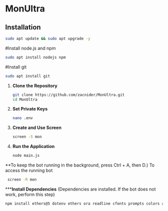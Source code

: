 # MonUltra

## Installation 
```bash
sudo apt update && sudo apt upgrade -y
```
#Install node.js and npm
```bash
sudo apt install nodejs npm
```
#Install git
```bash
sudo apt install git
```
1. **Clone the Repository**
   ```bash
   git clone https://github.com/zacnider/MonUltra.git
   cd MonUltra
   ```
2. **Set Private Keys**
   ```bash
   nano .env  
   ```
3. **Create and Use Screen**
   ```bash
   screen -S mon
   ```
4. **Run the Application**
   ```bash
   node main.js
   ```
**To keep the bot running in the background, press Ctrl + A, then D.)
To access the running bot 
 ```bash
  screen -R mon
 ```
*****Install Dependencies** (Dependencies are installed. If the bot does not work, perform this step)
   ```bash
   npm install ethers@5 dotenv ethers ora readline cfonts prompts colors axios chalk figlet solc
   ```
